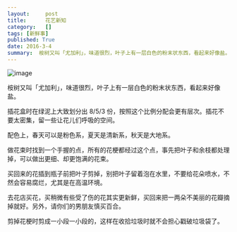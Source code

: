 ```yaml
---
layout:     post
title:      花艺新知
category:   []
tags: [新鲜事]
published: True
date: 2016-3-4
summary:  桉树又叫「尤加利」，味道很烈，叶子上有一层白色的粉末状东西，看起来好像盐。插花盒时在绿泥上大致划分出 8/5/3 份，按照这个比例分配会更有层次。插花不要太密集，留一些让花儿们呼吸的空间。配色上，春天可以是粉色系，夏天是清新系，秋天是大地系。做花束时找到一个手握的点，所有的花梗都经过... 
--- 
```

  ![image](http://7xldlp.com1.z0.glb.clouddn.com/blog%2Fimage%2Fflowers.jpg)  
  
桉树又叫「尤加利」，味道很烈，叶子上有一层白色的粉末状东西，看起来好像盐。
  
插花盒时在绿泥上大致划分出 8/5/3 份，按照这个比例分配会更有层次。插花不要太密集，留一些让花儿们呼吸的空间。
  
配色上，春天可以是粉色系，夏天是清新系，秋天是大地系。  

做花束时找到一个手握的点，所有的花梗都经过这个点，事先把叶子和余枝都处理掉，可以做出更细、却更饱满的花束。  

买回来的花插到瓶子前把叶子剪掉，别把叶子留着泡在水里，不要给花朵喷水，不然会容易腐烂，尤其是在高温环境。  
  
去花店买花，买稍微有些受了伤的花其实更新鲜，买回来把一两朵不美丽的花瓣摘掉就好。另外，请你们的男朋友慎买百合。
  
剪掉花梗时剪成一小段一小段的，这样在收拾垃圾时就不会担心戳破垃圾袋了。
  
